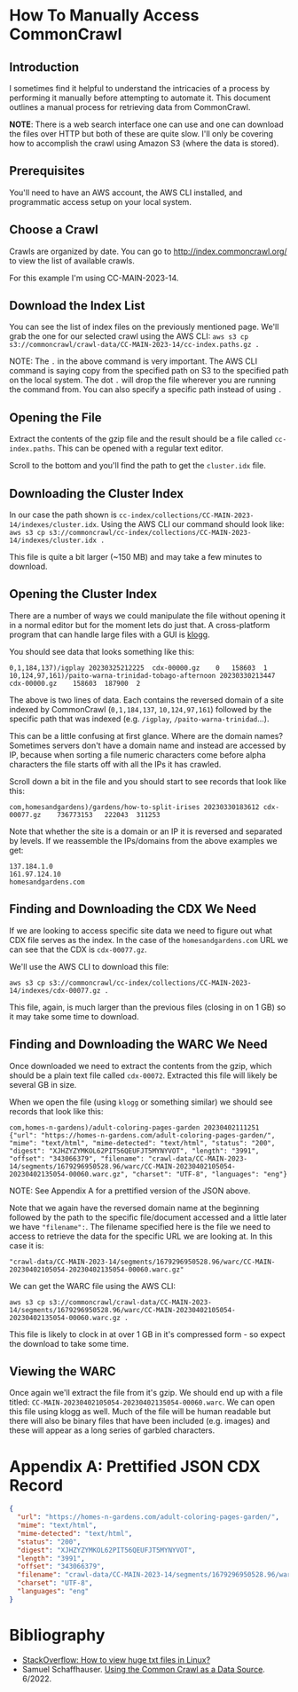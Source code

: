 # How To Manually Access CommonCrawl


## Introduction

I sometimes find it helpful to understand the intricacies of a process by performing it manually before attempting to automate it. This document outlines a manual process for retrieving data from CommonCrawl.

**NOTE**: There is a web search interface one can use and one can download the files over HTTP but both of these are quite slow. I'll only be covering how to accomplish the crawl using Amazon S3 (where the data is stored).

## Prerequisites

You'll need to have an AWS account, the AWS CLI installed, and programmatic access setup on your local system.

## Choose a Crawl

Crawls are organized by date. You can go to http://index.commoncrawl.org/ to view the list of available crawls.

For this example I'm using CC-MAIN-2023-14.

## Download the Index List

You can see the list of index files on the previously mentioned page. We'll grab the one for our selected crawl using the AWS CLI:
`aws s3 cp s3://commoncrawl/crawl-data/CC-MAIN-2023-14/cc-index.paths.gz .`

NOTE: The `.` in the above command is very important. The AWS CLI command is saying copy from the specified path on S3 to the specified path on the local system. The dot `.` will drop the file wherever you are running the command from. You can also specify a specific path instead of using `.`

## Opening the File

Extract the contents of the gzip file and the result should be a file called `cc-index.paths`. This can be opened with a regular text editor.

Scroll to the bottom and you'll find the path to get the `cluster.idx` file.

## Downloading the Cluster Index

In our case the path shown is `cc-index/collections/CC-MAIN-2023-14/indexes/cluster.idx`. Using the AWS CLI our command should look like:
`aws s3 cp s3://commoncrawl/cc-index/collections/CC-MAIN-2023-14/indexes/cluster.idx .`

This file is quite a bit larger (~150 MB) and may take a few minutes to download. 

## Opening the Cluster Index

There are a number of ways we could manipulate the file without opening it in a normal editor but for the moment lets do just that. A cross-platform program that can handle large files with a GUI is [klogg](https://klogg.filimonov.dev/).

You should see data that looks something like this:

```
0,1,184,137)/igplay 20230325212225	cdx-00000.gz	0	158603	1
10,124,97,161)/paito-warna-trinidad-tobago-afternoon 20230330213447	cdx-00000.gz	158603	187900	2
```

The above is two lines of data. Each contains the reversed domain of a site indexed by CommonCrawl (`0,1,184,137`, `10,124,97,161`) followed by the specific path that was indexed (e.g. `/igplay`, `/paito-warna-trinidad`...).

This can be a little confusing at first glance. Where are the domain names? Sometimes servers don't have a domain name and instead are accessed by IP, because when sorting a file numeric characters come before alpha characters the file starts off with all the IPs it has crawled.

Scroll down a bit in the file and you should start to see records that look like this:

```
com,homesandgardens)/gardens/how-to-split-irises 20230330183612	cdx-00077.gz	736773153	222043	311253
```

Note that whether the site is a domain or an IP it is reversed and separated by levels. If we reassemble the IPs/domains from the above examples we get:
```
137.184.1.0
161.97.124.10
homesandgardens.com
```

## Finding and Downloading the CDX We Need

If we are looking to access specific site data we need to figure out what CDX file serves as the index. In the case of the `homesandgardens.com` URL we can see that the CDX is `cdx-00077.gz`.

We'll use the AWS CLI to download this file:
```
aws s3 cp s3://commoncrawl/cc-index/collections/CC-MAIN-2023-14/indexes/cdx-00077.gz .
```

This file, again, is much larger than the previous files (closing in on 1 GB) so it may take some time to download. 

## Finding and Downloading the WARC We Need

Once downloaded we need to extract the contents from the gzip, which should be a plain text file called `cdx-00072`. Extracted this file will likely be several GB in size.

When we open the file (using `klogg` or something similar) we should see records that look like this:

```
com,homes-n-gardens)/adult-coloring-pages-garden 20230402111251 {"url": "https://homes-n-gardens.com/adult-coloring-pages-garden/", "mime": "text/html", "mime-detected": "text/html", "status": "200", "digest": "XJHZYZYMKOL62PIT56QEUFJT5MYNYVOT", "length": "3991", "offset": "343066379", "filename": "crawl-data/CC-MAIN-2023-14/segments/1679296950528.96/warc/CC-MAIN-20230402105054-20230402135054-00060.warc.gz", "charset": "UTF-8", "languages": "eng"}
```

NOTE: See Appendix A for a prettified version of the JSON above.

Note that we again have the reversed domain name at the beginning followed by the path to the specific file/document accessed and a little later we have `"filename":`. The filename specified here is the file we need to access to retrieve the data for the specific URL we are looking at. In this case it is:

```
"crawl-data/CC-MAIN-2023-14/segments/1679296950528.96/warc/CC-MAIN-20230402105054-20230402135054-00060.warc.gz"
```

We can get the WARC file using the AWS CLI:
```
aws s3 cp s3://commoncrawl/crawl-data/CC-MAIN-2023-14/segments/1679296950528.96/warc/CC-MAIN-20230402105054-20230402135054-00060.warc.gz .
```

This file is likely to clock in at over 1 GB in it's compressed form - so expect the download to take some time.

## Viewing the WARC

Once again we'll extract the file from it's gzip. We should end up with a file titled: `CC-MAIN-20230402105054-20230402135054-00060.warc`. We can open this file using klogg as well. Much of the file will be human readable but there will also be binary files that have been included (e.g. images) and these will appear as a long series of garbled characters.

# Appendix A: Prettified JSON CDX Record
```json
{
  "url": "https://homes-n-gardens.com/adult-coloring-pages-garden/",
  "mime": "text/html",
  "mime-detected": "text/html",
  "status": "200",
  "digest": "XJHZYZYMKOL62PIT56QEUFJT5MYNYVOT",
  "length": "3991",
  "offset": "343066379",
  "filename": "crawl-data/CC-MAIN-2023-14/segments/1679296950528.96/warc/CC-MAIN-20230402105054-20230402135054-00060.warc.gz",
  "charset": "UTF-8",
  "languages": "eng"
}
```


# Bibliography

- [StackOverflow: How to view huge txt files in Linux?](https://stackoverflow.com/questions/21246752/how-to-view-huge-txt-files-in-linux)
- Samuel Schaffhauser. [Using the Common Crawl as a Data Source](https://medium.com/@samuel.schaffhauser/using-the-common-crawl-as-a-data-source-693a41b3baa9). 6/2022.